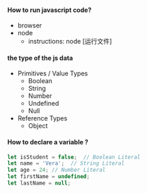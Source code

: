 #### How to run javascript code?
+ browser
+ node
  - instructions: node  [运行文件]

#### the type of the js data
+ Primitives / Value Types
  + Boolean
  + String
  + Number
  + Undefined
  + Null
+ Reference Types
  + Object

#### How to declare a variable ?
```Javascript
let isStudent = false;  // Boolean Literal
let name = 'Vera';  // String Literal
let age = 24; // Number Literal
let firstName = undefined;
let lastName = null;

```